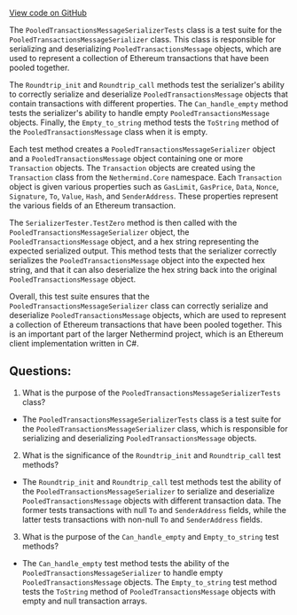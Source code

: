 [View code on GitHub](https://github.com/nethermindeth/nethermind/Nethermind.Network.Test/P2P/Subprotocols/Eth/V65/PooledTransactionsMessageSerializerTests.cs)

The `PooledTransactionsMessageSerializerTests` class is a test suite for the `PooledTransactionsMessageSerializer` class. This class is responsible for serializing and deserializing `PooledTransactionsMessage` objects, which are used to represent a collection of Ethereum transactions that have been pooled together. 

The `Roundtrip_init` and `Roundtrip_call` methods test the serializer's ability to correctly serialize and deserialize `PooledTransactionsMessage` objects that contain transactions with different properties. The `Can_handle_empty` method tests the serializer's ability to handle empty `PooledTransactionsMessage` objects. Finally, the `Empty_to_string` method tests the `ToString` method of the `PooledTransactionsMessage` class when it is empty.

Each test method creates a `PooledTransactionsMessageSerializer` object and a `PooledTransactionsMessage` object containing one or more `Transaction` objects. The `Transaction` objects are created using the `Transaction` class from the `Nethermind.Core` namespace. Each `Transaction` object is given various properties such as `GasLimit`, `GasPrice`, `Data`, `Nonce`, `Signature`, `To`, `Value`, `Hash`, and `SenderAddress`. These properties represent the various fields of an Ethereum transaction. 

The `SerializerTester.TestZero` method is then called with the `PooledTransactionsMessageSerializer` object, the `PooledTransactionsMessage` object, and a hex string representing the expected serialized output. This method tests that the serializer correctly serializes the `PooledTransactionsMessage` object into the expected hex string, and that it can also deserialize the hex string back into the original `PooledTransactionsMessage` object.

Overall, this test suite ensures that the `PooledTransactionsMessageSerializer` class can correctly serialize and deserialize `PooledTransactionsMessage` objects, which are used to represent a collection of Ethereum transactions that have been pooled together. This is an important part of the larger Nethermind project, which is an Ethereum client implementation written in C#.
## Questions: 
 1. What is the purpose of the `PooledTransactionsMessageSerializerTests` class?
- The `PooledTransactionsMessageSerializerTests` class is a test suite for the `PooledTransactionsMessageSerializer` class, which is responsible for serializing and deserializing `PooledTransactionsMessage` objects.

2. What is the significance of the `Roundtrip_init` and `Roundtrip_call` test methods?
- The `Roundtrip_init` and `Roundtrip_call` test methods test the ability of the `PooledTransactionsMessageSerializer` to serialize and deserialize `PooledTransactionsMessage` objects with different transaction data. The former tests transactions with null `To` and `SenderAddress` fields, while the latter tests transactions with non-null `To` and `SenderAddress` fields.

3. What is the purpose of the `Can_handle_empty` and `Empty_to_string` test methods?
- The `Can_handle_empty` test method tests the ability of the `PooledTransactionsMessageSerializer` to handle empty `PooledTransactionsMessage` objects. The `Empty_to_string` test method tests the `ToString` method of `PooledTransactionsMessage` objects with empty and null transaction arrays.